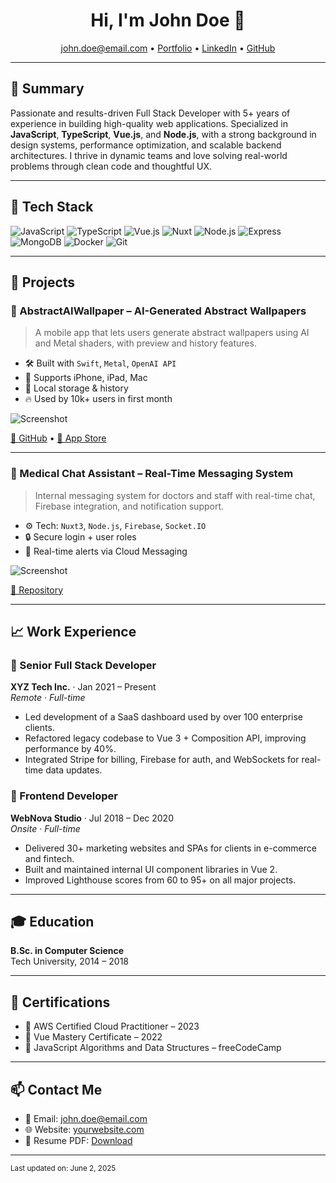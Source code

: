 <h1 align="center">Hi, I'm John Doe 👋</h1>

<p align="center">
  <a href="mailto:john.doe@email.com">john.doe@email.com</a> •
  <a href="https://yourwebsite.com" target="_blank">Portfolio</a> •
  <a href="https://linkedin.com/in/yourprofile" target="_blank">LinkedIn</a> •
  <a href="https://github.com/yourusername" target="_blank">GitHub</a>
</p>

---

## 💼 Summary

Passionate and results-driven Full Stack Developer with 5+ years of experience in building high-quality web applications. Specialized in **JavaScript**, **TypeScript**, **Vue.js**, and **Node.js**, with a strong background in design systems, performance optimization, and scalable backend architectures. I thrive in dynamic teams and love solving real-world problems through clean code and thoughtful UX.

---

## 🧰 Tech Stack

![JavaScript](https://img.shields.io/badge/-JavaScript-F7DF1E?logo=javascript&logoColor=black)
![TypeScript](https://img.shields.io/badge/-TypeScript-3178C6?logo=typescript&logoColor=white)
![Vue.js](https://img.shields.io/badge/-Vue.js-4FC08D?logo=vuedotjs&logoColor=white)
![Nuxt](https://img.shields.io/badge/-Nuxt-00C58E?logo=nuxtdotjs&logoColor=white)
![Node.js](https://img.shields.io/badge/-Node.js-339933?logo=nodedotjs&logoColor=white)
![Express](https://img.shields.io/badge/-Express-000000?logo=express&logoColor=white)
![MongoDB](https://img.shields.io/badge/-MongoDB-47A248?logo=mongodb&logoColor=white)
![Docker](https://img.shields.io/badge/-Docker-2496ED?logo=docker&logoColor=white)
![Git](https://img.shields.io/badge/-Git-F05032?logo=git&logoColor=white)

---

## 🧩 Projects

### 🎨 AbstractAIWallpaper – AI-Generated Abstract Wallpapers
> A mobile app that lets users generate abstract wallpapers using AI and Metal shaders, with preview and history features.

- 🛠 Built with `Swift`, `Metal`, `OpenAI API`
- 📱 Supports iPhone, iPad, Mac
- 💾 Local storage & history
- 🔥 Used by 10k+ users in first month

![Screenshot](./images/abstractai-preview.png)

[🔗 GitHub](https://github.com/yourusername/abstractaiwallpaper) • [📱 App Store](https://apps.apple.com/app/id1234567890)

---

### 🏥 Medical Chat Assistant – Real-Time Messaging System
> Internal messaging system for doctors and staff with real-time chat, Firebase integration, and notification support.

- ⚙️ Tech: `Nuxt3`, `Node.js`, `Firebase`, `Socket.IO`
- 🔒 Secure login + user roles
- 🔔 Real-time alerts via Cloud Messaging

![Screenshot](./images/medicalchat-preview.png)

[🔗 Repository](https://github.com/yourusername/medicalchat)

---

## 📈 Work Experience

### 🔹 Senior Full Stack Developer  
**XYZ Tech Inc.** · Jan 2021 – Present  
_Remote · Full-time_

- Led development of a SaaS dashboard used by over 100 enterprise clients.
- Refactored legacy codebase to Vue 3 + Composition API, improving performance by 40%.
- Integrated Stripe for billing, Firebase for auth, and WebSockets for real-time data updates.

### 🔹 Frontend Developer  
**WebNova Studio** · Jul 2018 – Dec 2020  
_Onsite · Full-time_

- Delivered 30+ marketing websites and SPAs for clients in e-commerce and fintech.
- Built and maintained internal UI component libraries in Vue 2.
- Improved Lighthouse scores from 60 to 95+ on all major projects.

---

## 🎓 Education

**B.Sc. in Computer Science**  
Tech University, 2014 – 2018

---

## 🧠 Certifications

- 🥇 AWS Certified Cloud Practitioner – 2023
- 🥈 Vue Mastery Certificate – 2022
- 🥉 JavaScript Algorithms and Data Structures – freeCodeCamp

---

## 📫 Contact Me

- 📧 Email: [john.doe@email.com](mailto:john.doe@email.com)
- 🌐 Website: [yourwebsite.com](https://yourwebsite.com)
- 🧾 Resume PDF: [Download](./resume.pdf)

---

<sub>Last updated on: June 2, 2025</sub>
